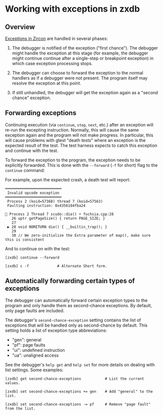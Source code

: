 # Working with exceptions in zxdb

## Overview

[Exceptions in Zircon](concepts/kernel/exceptions.md) are handled in several phases:

  1. The debugger is notified of the exception ("first chance"). The debugger might handle the
  exception at this stage (for example, the debugger might continue continue after a single-step or
  breakpoint exception) in which case exception processing stops.

  2. The debugger can choose to forward the exception to the normal handlers as if a debugger were
  not present. The program itself may resolve the exception at this point.

  3. If still unhandled, the debugger will get the exception again as a "second chance" exception.

## Forwarding exceptions

Continuing execution (via `continue`, `step`, `next`, etc.) after an exception will re-run the
excepting instruction. Normally, this will cause the same exception again and the program will not
make progress. In particular, this will cause problems with gtest "death tests" where an exception is
the expected result of the test. The test harness expects to catch this exception and continue
with the test.

To forward the exception to the program, the exception needs to be explicitly forwarded. This is
done with the `--forward` (`-f` for short) flag to the `continue` command:

For example, upon the expected crash, a death test will report:

```none {:.devsite-disable-click-to-copy}
══════════════════════════
 Invalid opcode exception
══════════════════════════
 Process 2 (koid=57368) thread 7 (koid=57563)
 Faulting instruction: 0x4356104fba24

🛑 Process 2 Thread 7 scudo::die() • fuchsia.cpp:28
   26 uptr getPageSize() { return PAGE_SIZE; }
   27
 ▶ 28 void NORETURN die() { __builtin_trap(); }
   29
   30 // We zero-initialize the Extra parameter of map(), make sure this is consistent
```

And to continue on with the test:

```none {:.devsite-disable-click-to-copy}
[zxdb] continue --forward

[zxdb] c -f             # Alternate Short form.
```

## Automatically forwarding certain types of exceptions

The debugger can automatically forward certain exception types to the program and only handle
them as second-chance exceptions. By default, only page faults are included.

The debugger's `second-chance-exception` setting contains the list of exceptions that will be
handled only as second-chance by default. This setting holds a list of exception type abbreviations:

 * "gen": general
 * "pf": page faults
 * "ui": undefined instruction
 * "ua": unaligned access

See the debugger's `help get` and `help set` for more details on dealing with list settings. Some
examples:

```none {:.devsite-disable-click-to-copy}
[zxdb] get second-chance-exceptions           # List the current values.

[zxdb] set second-chance-exceptions += gen    # Add "general" to the list.

[zxdb] set second-chance-exceptions -= pf     # Remove "page fault" from the list.
```
